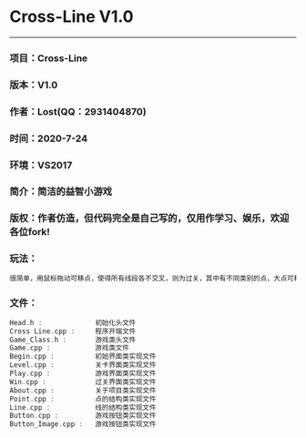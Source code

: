 # Cross-Line V1.0
---
### 项目：Cross-Line
### 版本：V1.0
### 作者：Lost(QQ：2931404870)
### 时间：2020-7-24
### 环境：VS2017
### 简介：简洁的益智小游戏
### 版权：作者仿造，但代码完全是自己写的，仅用作学习、娱乐，欢迎各位fork!
### 玩法：
~~~cpp
很简单，用鼠标拖动可移点，使得所有线段各不交叉，则为过关，其中有不同类别的点，大点可移，小点固定，若一线段不与其他线段交叉，则显白色，否则偏棕色，若一可移点所连线段都不与其他线段交叉，则该点显白色，否则偏棕色，固定点始终偏棕色。
~~~
### 文件：
~~~cpp
Head.h :             初始化头文件
Cross Line.cpp :     程序开端文件
Game_Class.h :       游戏类头文件
Game.cpp :           游戏类文件
Begin.cpp :          初始界面类实现文件
Level.cpp :          关卡界面类实现文件
Play.cpp :           游戏界面类实现文件
Win.cpp :            过关界面类实现文件
About.cpp :          关于项目类实现文件
Point.cpp :          点的结构类实现文件
Line.cpp :           线的结构类实现文件
Button.cpp :         游戏按钮类实现文件
Button_Image.cpp :   游戏按钮类实现文件
~~~